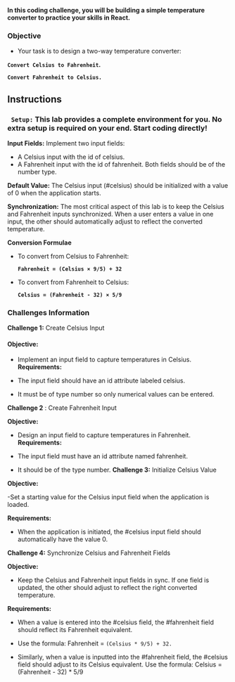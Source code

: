 **In this coding challenge, you will be building a simple temperature converter to practice your skills in React.**

### Objective
- Your task is to design a two-way temperature converter:

**`Convert Celsius to Fahrenheit`.**

**`Convert Fahrenheit to Celsius.`**

## Instructions

### ` Setup:` This lab provides a complete environment for you. No extra setup is required on your end. Start coding directly!

**Input Fields:** Implement two input fields:

- A Celsius input with the id of celsius.
- A Fahrenheit input with the id of fahrenheit.
Both fields should be of the number type.

**Default Value:** The Celsius input (#celsius) should be initialized with a value of 0 when the application starts.

**Synchronization:** The most critical aspect of this lab is to keep the Celsius and Fahrenheit inputs synchronized. When a user enters a value in one input, the other should automatically adjust to reflect the converted temperature.

**Conversion Formulae**
-  To convert from Celsius to Fahrenheit:

    **`Fahrenheit = (Celsius × 9/5) + 32`**


- To convert from Fahrenheit to Celsius:

   **`Celsius = (Fahrenheit - 32) × 5/9`**

### Challenges Information

**Challenge 1:** Create Celsius Input

#### Objective:

- Implement an input field to capture temperatures in Celsius.
**Requirements:**

- The input field should have an id attribute labeled celsius.
- It must be of type number so only numerical values can be entered.

**Challenge 2**  : Create Fahrenheit Input

**Objective:**

- Design an input field to capture temperatures in Fahrenheit.
**Requirements:**

- The input field must have an id attribute named fahrenheit.
- It should be of the type number.
**Challenge 3:** Initialize Celsius Value

**Objective:**

-Set a starting value for the Celsius input field when the application is loaded.

**Requirements:**

- When the application is initiated, the #celsius input field should automatically have the value 0.

**Challenge 4:** Synchronize Celsius and Fahrenheit Fields

**Objective:**

- Keep the Celsius and Fahrenheit input fields in sync. If one field is updated, the other should adjust to reflect the right converted temperature.

**Requirements:**

- When a value is entered into the #celsius field, the #fahrenheit field should reflect its Fahrenheit equivalent.

 - Use the formula: Fahrenheit = `(Celsius * 9/5) + 32.`

- Similarly, when a value is inputted into the #fahrenheit field, the #celsius field should adjust to its Celsius equivalent. Use the formula: Celsius = (Fahrenheit - 32) * 5/9
